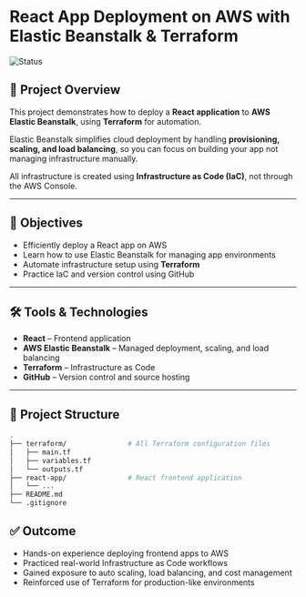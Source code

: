 # React App Deployment on AWS with Elastic Beanstalk & Terraform

![Status](https://img.shields.io/badge/status-In%20Development-yellow)

## 🚀 Project Overview

This project demonstrates how to deploy a **React application** to **AWS Elastic Beanstalk**, using **Terraform** for automation.

Elastic Beanstalk simplifies cloud deployment by handling **provisioning, scaling, and load balancing**, so you can focus on building your app not managing infrastructure manually.

All infrastructure is created using **Infrastructure as Code (IaC)**, not through the AWS Console.

---

## 🎯 Objectives

- Efficiently deploy a React app on AWS
- Learn how to use Elastic Beanstalk for managing app environments
- Automate infrastructure setup using **Terraform**
- Practice IaC and version control using GitHub

---

## 🛠 Tools & Technologies

- **React** – Frontend application
- **AWS Elastic Beanstalk** – Managed deployment, scaling, and load balancing
- **Terraform** – Infrastructure as Code
- **GitHub** – Version control and source hosting

---

## 🧱 Project Structure

```bash
.
├── terraform/               # All Terraform configuration files
│   ├── main.tf
│   ├── variables.tf
│   └── outputs.tf
├── react-app/               # React frontend application
│   └── ...
├── README.md
└── .gitignore
```

## ✅ Outcome

- Hands-on experience deploying frontend apps to AWS
- Practiced real-world Infrastructure as Code workflows
- Gained exposure to auto scaling, load balancing, and cost management
- Reinforced use of Terraform for production-like environments
